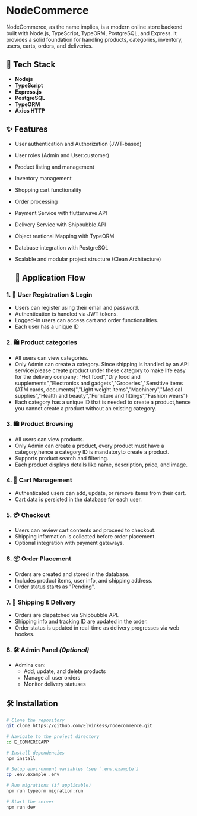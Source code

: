 # NodeCommerce

NodeCommerce, as the name implies, is a modern online store backend built with Node.js, TypeScript, TypeORM, PostgreSQL, and Express. It provides a solid foundation for handling products, categories, inventory, users, carts, orders, and deliveries.



## 🚀 Tech Stack

- **Nodejs**
- **TypeScript**
- **Express.js**
- **PostgreSQL**
- **TypeORM**
- **Axios HTTP**

## ✨ Features

- User authentication and Authorization (JWT-based)
- User roles (Admin and User:customer)
- Product listing and management
- Inventory management
- Shopping cart functionality
- Order processing
- Payment Service with flutterwave API
- Delivery Service with Shipbubble API
- Object reational Mapping with TypeORM
- Database integration with PostgreSQL
- Scalable and modular project structure (Clean Architecture)

    ## 🔄 Application Flow

### 1. 👤 User Registration & Login
- Users can register using their email and password.
- Authentication is handled via JWT tokens.
- Logged-in users can access cart and order functionalities.
- Each user has a unique ID


### 2. 🛍️ Product categories
- All users can view categories.
- Only Admin  can create a  category.  Since shipping is handled by an API service(please create product under these  category to make life easy for the delivery company: "Hot food","Dry food and supplements","Electronics and gadgets","Groceries","Sensitive items (ATM cards, documents)","Light weight items","Machinery","Medical supplies","Health and beauty","Furniture and fittings","Fashion wears")
- Each category has a unique ID that is needed to create a product,hence you cannot create a product without an existing category.

### 3. 🛍️ Product Browsing
- All users can view products.
- Only Admin can  create a  product, every product must have a  category,hence a category ID is mandatoryto create a product.
- Supports product search and filtering.
- Each product displays details like name, description, price, and image.

### 4. 🛒 Cart Management
- Authenticated users can add, update, or remove items from their cart.
- Cart data is persisted in the database for each user.

### 5. 💳 Checkout
- Users can review cart contents and proceed to checkout.
- Shipping information is collected before order placement.
- Optional integration with payment gateways.

### 6. 📦 Order Placement
- Orders are created and stored in the database.
- Includes product items, user info, and shipping address.
- Order status starts as "Pending".

### 7. 🚚 Shipping & Delivery
- Orders are dispatched via  Shipbubble API.
- Shipping info and tracking ID are updated in the order.
- Order status is updated in real-time as delivery progresses via web hookes.

### 8. 🛠️ Admin Panel *(Optional)*
- Admins can:
  - Add, update, and delete products
  - Manage all user orders
  - Monitor delivery statuses



## 🛠️ Installation

```bash
# Clone the repository
git clone https://github.com/Elvinkess/nodecommerce.git

# Navigate to the project directory
cd E_COMMERCEAPP

# Install dependencies
npm install

# Setup environment variables (see `.env.example`)
cp .env.example .env

# Run migrations (if applicable)
npm run typeorm migration:run

# Start the server
npm run dev
